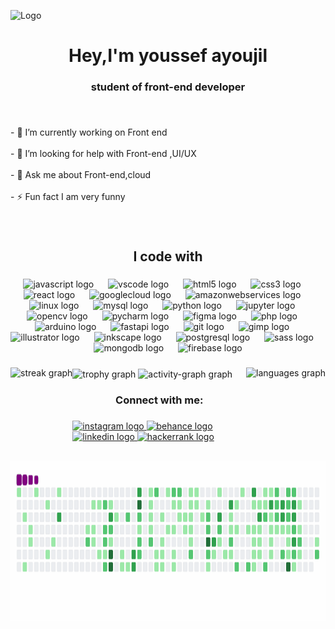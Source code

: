 ![Logo](https://64.media.tumblr.com/8b868373b16c535b6494ea3f6a323030/499da71b41a48e3b-d6/s500x750/49d9c1a958466e86eec65ae30b22f98b43a8a06f.gifv)
<h1 align="center">Hey,I'm youssef ayoujil</h1>

###

<h3 align="center">student of front-end developer</h3>

###

<br clear="both">

<p align="left">- 🔭 I’m currently working on Front end<br><br>    - 🤝 I’m looking for help with Front-end ,UI/UX<br><br>    - 💬 Ask me about Front-end,cloud<br><br>    - ⚡ Fun fact I am very funny</p>

###

<br clear="both">

<h2 align="center">I code with</h2>

###

<div align="center">
  <img src="https://cdn.jsdelivr.net/gh/devicons/devicon/icons/javascript/javascript-original.svg" height="37" alt="javascript logo"  />
  <img width="15" />
  <img src="https://cdn.jsdelivr.net/gh/devicons/devicon/icons/vscode/vscode-original.svg" height="37" alt="vscode logo"  />
  <img width="15" />
  <img src="https://cdn.jsdelivr.net/gh/devicons/devicon/icons/html5/html5-original.svg" height="37" alt="html5 logo"  />
  <img width="15" />
  <img src="https://cdn.jsdelivr.net/gh/devicons/devicon/icons/css3/css3-original.svg" height="37" alt="css3 logo"  />
  <img width="15" />
  <img src="https://cdn.jsdelivr.net/gh/devicons/devicon/icons/react/react-original.svg" height="37" alt="react logo"  />
  <img width="15" />
  <img src="https://cdn.jsdelivr.net/gh/devicons/devicon/icons/googlecloud/googlecloud-original.svg" height="37" alt="googlecloud logo"  />
  <img width="15" />
  <img src="https://cdn.jsdelivr.net/gh/devicons/devicon/icons/amazonwebservices/amazonwebservices-plain-wordmark.svg" height="37" alt="amazonwebservices logo"  />
  <img width="15" />
  <img src="https://cdn.jsdelivr.net/gh/devicons/devicon/icons/linux/linux-original.svg" height="37" alt="linux logo"  />
  <img width="15" />
  <img src="https://cdn.jsdelivr.net/gh/devicons/devicon/icons/mysql/mysql-original.svg" height="37" alt="mysql logo"  />
  <img width="15" />
  <img src="https://cdn.jsdelivr.net/gh/devicons/devicon/icons/python/python-original.svg" height="37" alt="python logo"  />
  <img width="15" />
  <img src="https://cdn.jsdelivr.net/gh/devicons/devicon/icons/jupyter/jupyter-original.svg" height="37" alt="jupyter logo"  />
  <img width="15" />
  <img src="https://cdn.jsdelivr.net/gh/devicons/devicon/icons/opencv/opencv-original.svg" height="37" alt="opencv logo"  />
  <img width="15" />
  <img src="https://cdn.jsdelivr.net/gh/devicons/devicon/icons/pycharm/pycharm-original.svg" height="37" alt="pycharm logo"  />
  <img width="15" />
  <img src="https://cdn.jsdelivr.net/gh/devicons/devicon/icons/figma/figma-original.svg" height="37" alt="figma logo"  />
  <img width="15" />
  <img src="https://cdn.jsdelivr.net/gh/devicons/devicon/icons/php/php-original.svg" height="37" alt="php logo"  />
  <img width="15" />
  <img src="https://cdn.jsdelivr.net/gh/devicons/devicon/icons/arduino/arduino-original.svg" height="37" alt="arduino logo"  />
  <img width="15" />
  <img src="https://cdn.jsdelivr.net/gh/devicons/devicon/icons/fastapi/fastapi-original.svg" height="37" alt="fastapi logo"  />
  <img width="15" />
  <img src="https://cdn.jsdelivr.net/gh/devicons/devicon/icons/git/git-original.svg" height="37" alt="git logo"  />
  <img width="15" />
  <img src="https://cdn.jsdelivr.net/gh/devicons/devicon/icons/gimp/gimp-original.svg" height="37" alt="gimp logo"  />
  <img width="15" />
  <img src="https://cdn.jsdelivr.net/gh/devicons/devicon/icons/illustrator/illustrator-plain.svg" height="37" alt="illustrator logo"  />
  <img width="15" />
  <img src="https://cdn.jsdelivr.net/gh/devicons/devicon/icons/inkscape/inkscape-original.svg" height="37" alt="inkscape logo"  />
  <img width="15" />
  <img src="https://cdn.jsdelivr.net/gh/devicons/devicon/icons/postgresql/postgresql-original.svg" height="37" alt="postgresql logo"  />
  <img width="15" />
  <img src="https://cdn.jsdelivr.net/gh/devicons/devicon/icons/sass/sass-original.svg" height="37" alt="sass logo"  />
  <img width="15" />
  <img src="https://cdn.jsdelivr.net/gh/devicons/devicon/icons/mongodb/mongodb-original.svg" height="37" alt="mongodb logo"  />
  <img width="15" />
  <img src="https://cdn.jsdelivr.net/gh/devicons/devicon/icons/firebase/firebase-plain.svg" height="37" alt="firebase logo"  />
</div>

###
  <img align="center" src="https://github-profile-trophy.vercel.app?username=OfficialYoussef&theme=gruvbox&column=-1&row=1&margin-w=8&margin-h=8&no-bg=false&no-frame=false&order=4" height="150" alt="trophy graph"  />
  <img align="right" src="https://github-readme-stats.vercel.app/api/top-langs?username=OfficialYoussef&locale=en&hide_title=false&layout=compact&card_width=320&langs_count=5&theme=codeSTACKr&hide_border=false&order=2" height="147" alt="languages graph"  />
  <img align="left" src="https://streak-stats.demolab.com?user=OfficialYoussef&locale=en&mode=daily&theme=codeSTACKr&hide_border=false&border_radius=5&order=3" height="150" alt="streak graph"  />
  <img align="center" src="https://github-readme-activity-graph.vercel.app/graph?username=OfficialYoussef&radius=16&theme=high-contrast&area=true&order=5" height="300" alt="activity-graph graph"  />

###

<h3 align="center">Connect with me:</h3>

###

<div align="left">
  <a href="https://www.instagram.com/theart.works/" target="_blank">
    <img src="https://img.shields.io/static/v1?message=Instagram&logo=instagram&label=&color=E4405F&logoColor=white&labelColor=&style=for-the-badge" height="32" alt="instagram logo"  />
  </a>
  <a href="https://www.behance.net/OfficialYoussef" target="_blank">
    <img src="https://img.shields.io/static/v1?message=Behance&logo=behance&label=&color=1769ff&logoColor=white&labelColor=&style=for-the-badge" height="32" alt="behance logo"  />
  </a>
  <a href="https://www.linkedin.com/in/youssef-ayouji/" target="_blank">
    <img src="https://img.shields.io/static/v1?message=LinkedIn&logo=linkedin&label=&color=0077B5&logoColor=white&labelColor=&style=for-the-badge" height="32" alt="linkedin logo"  />
  </a>
  <a href="https://www.hackerrank.com/profile/Official_youssef" target="_blank">
    <img src="https://img.shields.io/static/v1?message=HackerRank&logo=hackerrank&label=&color=2EC866&logoColor=white&labelColor=&style=for-the-badge" height="32" alt="hackerrank logo"  />
  </a>
</div>

###


<div align="center">
  <img height="256" src="https://raw.githubusercontent.com/Platane/snk/output/github-contribution-grid-snake.gif"  />
</div>

###
